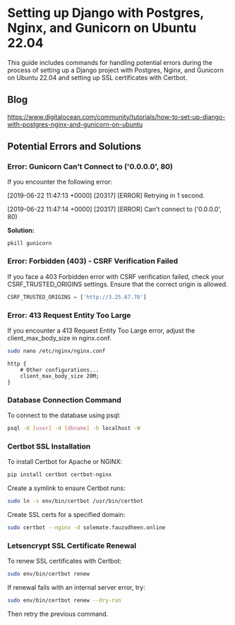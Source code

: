 # Setting up Django with Postgres, Nginx, and Gunicorn on Ubuntu 22.04

This guide includes commands for handling potential errors during the process of setting up a Django project with Postgres, Nginx, and Gunicorn on Ubuntu 22.04 and setting up SSL certificates with Certbot.

## Blog
https://www.digitalocean.com/community/tutorials/how-to-set-up-django-with-postgres-nginx-and-gunicorn-on-ubuntu

## Potential Errors and Solutions

### Error: Gunicorn Can't Connect to ('0.0.0.0', 80)

If you encounter the following error:

[2019-06-22 11:47:13 +0000] [20317] [ERROR] Retrying in 1 second.

[2019-06-22 11:47:14 +0000] [20317] [ERROR] Can't connect to ('0.0.0.0', 80)


**Solution:**

```
pkill gunicorn
```

### Error: Forbidden (403) - CSRF Verification Failed

If you face a 403 Forbidden error with CSRF verification failed, check your CSRF_TRUSTED_ORIGINS settings. Ensure that the correct origin is allowed.

```python
CSRF_TRUSTED_ORIGINS = ['http://3.25.67.70']
```

### Error: 413 Request Entity Too Large

If you encounter a 413 Request Entity Too Large error, adjust the client_max_body_size in nginx.conf.

```bash
sudo nano /etc/nginx/nginx.conf
```

```nginx
http {
    # Other configurations...
    client_max_body_size 20M; 
}
```

### Database Connection Command

To connect to the database using psql:

```bash
psql -U [user] -d [dbname] -h localhost -W
```

### Certbot SSL Installation

To install Certbot for Apache or NGINX:

```bash
pip install certbot certbot-nginx
```

Create a symlink to ensure Certbot runs:

```bash
sudo ln -s env/bin/certbot /usr/bin/certbot
```

Create SSL certs for a specified domain:

```bash
sudo certbot --nginx -d solemate.fauzudheen.online
```

### Letsencrypt SSL Certificate Renewal

To renew SSL certificates with Certbot:

```bash
sudo env/bin/certbot renew
```

If renewal fails with an internal server error, try:

```bash
sudo env/bin/certbot renew --dry-run
```

Then retry the previous command.



